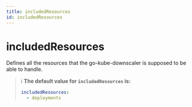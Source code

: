 ```yaml
---
title: includedResources
id: includedResources
---
```


# includedResources

Defines all the resources that the go-kube-downscaler is supposed to be able to handle.

> ℹ️ **The default value for `includedResources` is:**
>
> ```yaml
> includedResources:
>   - deployments
> ```
